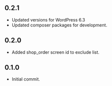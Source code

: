 ## 0.2.1
- Updated versions for WordPress 6.3
- Updated composer packages for development.

## 0.2.0
- Added shop_order screen id to exclude list.

## 0.1.0
- Initial commit.
